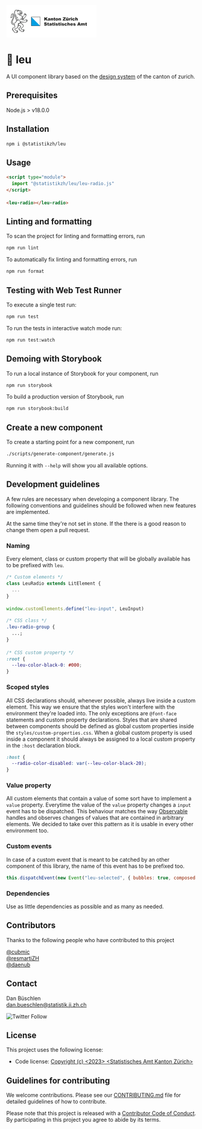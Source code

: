 ![](stat_zh.png)

# 🦁 leu

A UI component library based on the [design system](https://www.zh.ch/de/webangebote-entwickeln-und-gestalten.html) of the canton of zurich.

## Prerequisites

Node.js > v18.0.0

## Installation

```bash
npm i @statistikzh/leu
```

## Usage

```html
<script type="module">
  import "@statistikzh/leu/leu-radio.js"
</script>

<leu-radio></leu-radio>
```

## Linting and formatting

To scan the project for linting and formatting errors, run

```bash
npm run lint
```

To automatically fix linting and formatting errors, run

```bash
npm run format
```

## Testing with Web Test Runner

To execute a single test run:

```bash
npm run test
```

To run the tests in interactive watch mode run:

```bash
npm run test:watch
```

## Demoing with Storybook

To run a local instance of Storybook for your component, run

```bash
npm run storybook
```

To build a production version of Storybook, run

```bash
npm run storybook:build
```

## Create a new component

To create a starting point for a new component, run

```bash
./scripts/generate-component/generate.js
```

Running it with `--help` will show you all available options.

## Development guidelines

A few rules are necessary when developing a component library. The following conventions and guidelines should be followed when new features are implemented.

At the same time they're not set in stone. If the there is a good reason to change them open a pull request.

### Naming

Every element, class or custom property that will be globally available has to be prefixed with `leu`.

```js
/* Custom elements */
class LeuRadio extends LitElement {
  ...
}

window.customElements.define("leu-input", LeuInput)
```

```css
/* CSS class */
.leu-radio-group {
  ...;
}

/* CSS custom property */
:root {
  --leu-color-black-0: #000;
}
```

### Scoped styles

All CSS declarations should, whenever possible, always live inside a custom element. This way we ensure that the styles won't interfere with the environment they're loaded into.
The only exceptions are `@font-face` statements and custom property declarations.
Styles that are shared between components should be defined as global custom properties inside the `styles/custom-properties.css`.
When a global custom property is used inside a component it should always be assigned to a local custom property in the `:host` declaration block.

```css
:host {
  --radio-color-disabled: var(--leu-color-black-20);
}
```

### Value property

All custom elements that contain a value of some sort have to implement a `value` property.
Everytime the value of the `value` property changes a `input` event has to be dispatched.
This behaviour matches the way [Observable](https://observablehq.com) handles and observes changes of values that are contained in arbitrary elements. We decided to take over this pattern as it is usable in every other environment too.

### Custom events

In case of a custom event that is meant to be catched by an other component of this library, the name of this event has to be prefixed too.

```js
this.dispatchEvent(new Event("leu-selected", { bubbles: true, composed: true }))
```

### Dependencies

Use as little dependencies as possible and as many as needed.

## Contributors

Thanks to the following people who have contributed to this project

[@cubmic](https://github.com/cubmic) <br>
[@resmartiZH](https://github.com/resmartiZH) <br>
[@daenub](https://github.com/daenub) <br>

## Contact

Dan Büschlen <br>
dan.bueschlen@statistik.ji.zh.ch <br>

![Twitter Follow](https://img.shields.io/twitter/follow/statistik_zh?style=social)

## License

This project uses the following license: <br>

- Code license: [Copyright (c) <2023> <Statistisches Amt Kanton Zürich>](LICENSE)

## Guidelines for contributing

We welcome contributions. Please see our [CONTRIBUTING.md](CONTRIBUTING.md) file for detailed guidelines of how to contribute.

Please note that this project is released with a [Contributor Code of Conduct](CODE_OF_CONDUCT.md). By participating in this project you agree to abide by its terms.
